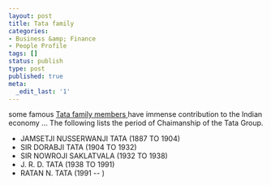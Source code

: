 ```yaml
---
layout: post
title: Tata family
categories:
- Business &amp; Finance
- People Profile
tags: []
status: publish
type: post
published: true
meta:
  _edit_last: '1'
---
```

some famous [Tata family members ](http://www.tatacentralarchives.com/Heritage/FamilyTree.Pdf)have immense contribution to the Indian economy ... The following lists the period of Chaimanship of the Tata Group.

- JAMSETJI NUSSERWANJI TATA (1887 TO 1904)
- SIR DORABJI TATA (1904 TO 1932)
- SIR NOWROJI SAKLATVALA (1932 TO 1938)
- J. R. D. TATA (1938 TO 1991)
- RATAN N. TATA (1991 -- )
